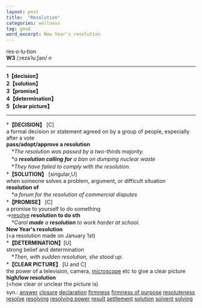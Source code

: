 ```yaml
---
layout: post
title:  "Resolution"
categories: wellness
tag: good
word_excerpt: New Year's resolution
---
```

<DIV style="MARGIN: 0px 0px 5px">res<B>·</B>o<B>·</B>lu<B>·</B>tion<BR><B>W3</B> /ˌrezəˈluːʃən/ <I>n</I> 
<HR>
<B>1【decision】</B><BR><B>2【solution】</B><BR><B>3【promise】</B><BR><B>4【determination】</B><BR><B>5【clear picture】</B>
<HR>
*<B>【DECISION】</B> [C] <BR>a formal decision or statement agreed on by a group of people, especially after a vote<BR><B>pass/adopt/approve a resolution</B><BR>　*<I>The resolution was passed by a two-thirds majority.</I><BR>　*<I>a <B>resolution calling for</B> a ban on dumping nuclear waste</I><BR>　*<I>They have failed to comply with the resolution.</I><BR>*<B>【SOLUTION】</B> [singular,U]<BR>when someone solves a problem, argument, or difficult situation<BR><B>resolution of</B><BR>　*<I>a forum for the resolution of commercial disputes</I><BR>*<B>【PROMISE】</B> [C] <BR>a promise to yourself to do something<BR>→<A href="{{ site.baseurl }}/resolve"><U>resolve</U></A> <B>resolution to do sth</B><BR>　*<I>Carol <B>made</B> a <B>resolution</B> to work harder at school.</I><BR><B>New Year's resolution</B><BR>(=a resolution made on January 1st) <BR>*<B>【DETERMINATION】</B>[U]<BR>strong belief and determination<BR>　*<I>Then, with sudden resolution, she stood up.</I><BR>*<B>【CLEAR PICTURE】</B> [U and C]<BR>the power of a television, camera, <A href="{{ site.baseurl }}/microscope"><U>microscope</U></A> etc to give a clear picture<BR><B>high/low resolution</B><BR>(=how clear or unclear the picture is)</DIV>
<DIV style="MARGIN: 0px 0px 5px">
<DIV style="MARGIN: 4px 0px">syn.: <A href="{{ site.baseurl }}/answer"><U>answer</U></A> <A href="{{ site.baseurl }}/closure"><U>closure</U></A> <A href="{{ site.baseurl }}/declaration"><U>declaration</U></A> <A href="{{ site.baseurl }}/firmness"><U>firmness</U></A> <A href="{{ site.baseurl }}/firmness%20of%20purpose"><U>firmness of purpose</U></A> <A href="{{ site.baseurl }}/resoluteness"><U>resoluteness</U></A> <A href="{{ site.baseurl }}/resolve"><U>resolve</U></A> <A href="{{ site.baseurl }}/resolving"><U>resolving</U></A> <A href="{{ site.baseurl }}/resolving%20power"><U>resolving power</U></A> <A href="{{ site.baseurl }}/result"><U>result</U></A> <A href="{{ site.baseurl }}/settlement"><U>settlement</U></A> <A href="{{ site.baseurl }}/solution"><U>solution</U></A> <A href="{{ site.baseurl }}/solvent"><U>solvent</U></A> <A href="{{ site.baseurl }}/solving"><U>solving</U></A></DIV></DIV>

